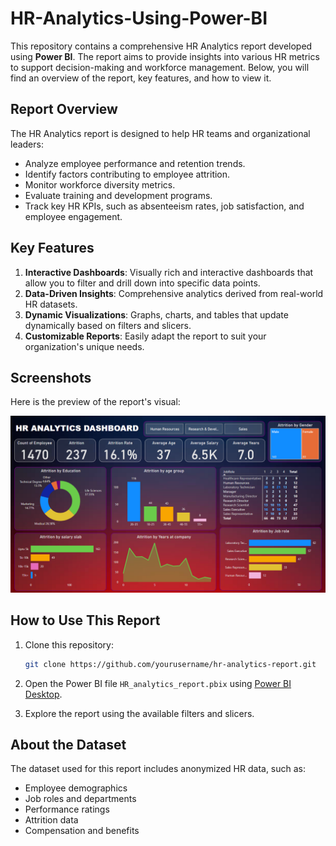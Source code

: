 # HR-Analytics-Using-Power-BI
This repository contains a comprehensive HR Analytics report developed using **Power BI**. The report aims to provide insights into various HR metrics to support decision-making and workforce management. Below, you will find an overview of the report, key features, and how to view it.

## Report Overview

The HR Analytics report is designed to help HR teams and organizational leaders:

- Analyze employee performance and retention trends.
- Identify factors contributing to employee attrition.
- Monitor workforce diversity metrics.
- Evaluate training and development programs.
- Track key HR KPIs, such as absenteeism rates, job satisfaction, and employee engagement.

## Key Features

1. **Interactive Dashboards**: Visually rich and interactive dashboards that allow you to filter and drill down into specific data points.
2. **Data-Driven Insights**: Comprehensive analytics derived from real-world HR datasets.
3. **Dynamic Visualizations**: Graphs, charts, and tables that update dynamically based on filters and slicers.
4. **Customizable Reports**: Easily adapt the report to suit your organization's unique needs.

## Screenshots

Here is the preview of the report's visual:

![Dashboard Overview](Dashboard_Overview.png)

## How to Use This Report

1. Clone this repository:
   ```bash
   git clone https://github.com/yourusername/hr-analytics-report.git
   ```

2. Open the Power BI file `HR_analytics_report.pbix` using [Power BI Desktop](https://powerbi.microsoft.com/).

3. Explore the report using the available filters and slicers.

## About the Dataset

The dataset used for this report includes anonymized HR data, such as:

- Employee demographics
- Job roles and departments
- Performance ratings
- Attrition data
- Compensation and benefits
